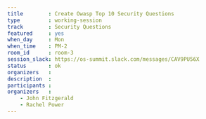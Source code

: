 ```yaml
---
title        : Create Owasp Top 10 Security Questions
type         : working-session
track        : Security Questions
featured     : yes
when_day     : Mon
when_time    : PM-2
room_id      : room-3
session_slack: https://os-summit.slack.com/messages/CAV9PU56X
status       : ok
organizers   :
description  :
participants :
organizers   :
    - John Fitzgerald
    - Rachel Power
---
```

